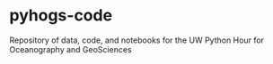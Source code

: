 # pyhogs-code

Repository of data, code, and notebooks for the UW Python Hour for Oceanography and GeoSciences
